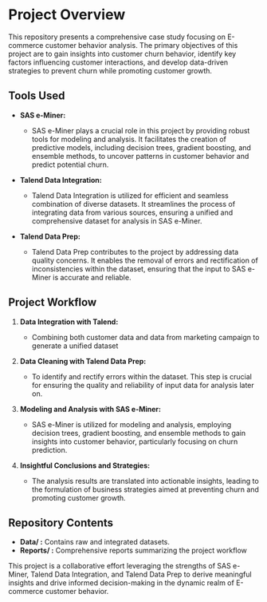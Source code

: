 # Project Overview

This repository presents a comprehensive case study focusing on E-commerce customer behavior analysis. The primary objectives of this project are to gain insights into customer churn behavior, identify key factors influencing customer interactions, and develop data-driven strategies to prevent churn while promoting customer growth.

## Tools Used

- **SAS e-Miner:**
  - SAS e-Miner plays a crucial role in this project by providing robust tools for modeling and analysis. It facilitates the creation of predictive models, including decision trees, gradient boosting, and ensemble methods, to uncover patterns in customer behavior and predict potential churn.

- **Talend Data Integration:**
  - Talend Data Integration is utilized for efficient and seamless combination of diverse datasets. It streamlines the process of integrating data from various sources, ensuring a unified and comprehensive dataset for analysis in SAS e-Miner.

- **Talend Data Prep:**
  - Talend Data Prep contributes to the project by addressing data quality concerns. It enables the removal of errors and rectification of inconsistencies within the dataset, ensuring that the input to SAS e-Miner is accurate and reliable.

## Project Workflow

1. **Data Integration with Talend:**
   - Combining both customer data and data from marketing campaign to generate a unified dataset

2. **Data Cleaning with Talend Data Prep:**
   - To identify and rectify errors within the dataset. This step is crucial for ensuring the quality and reliability of input data for analysis later on.

3. **Modeling and Analysis with SAS e-Miner:**
   - SAS e-Miner is utilized for modeling and analysis, employing decision trees, gradient boosting, and ensemble methods to gain insights into customer behavior, particularly focusing on churn prediction.

4. **Insightful Conclusions and Strategies:**
   - The analysis results are translated into actionable insights, leading to the formulation of business strategies aimed at preventing churn and promoting customer growth.

## Repository Contents

- **Data/ :** Contains raw and integrated datasets.
- **Reports/ :** Comprehensive reports summarizing the project workflow

This project is a collaborative effort leveraging the strengths of SAS e-Miner, Talend Data Integration, and Talend Data Prep to derive meaningful insights and drive informed decision-making in the dynamic realm of E-commerce customer behavior.
